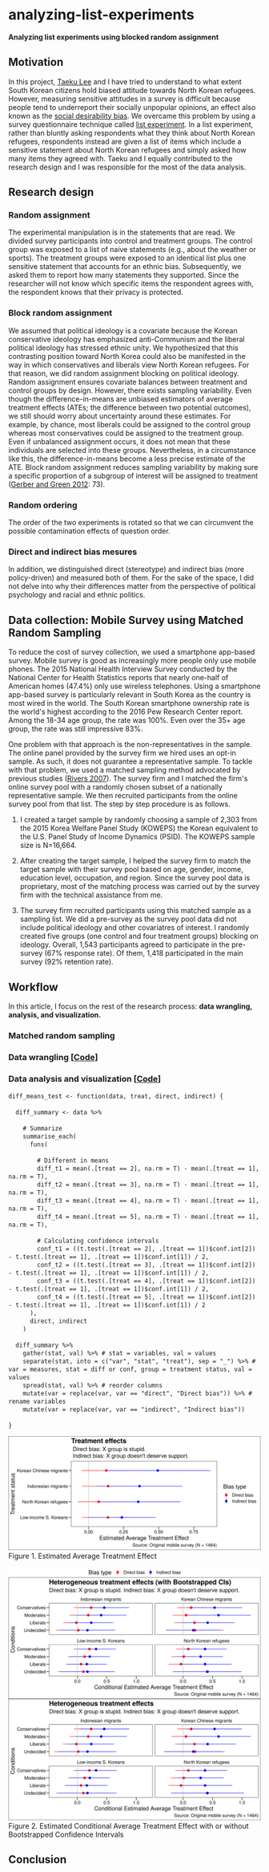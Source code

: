 # analyzing-list-experiments

**Analyzing list experiments using blocked random assignment**

## Motivation

In this project, [Taeku Lee](https://www.law.berkeley.edu/our-faculty/faculty-profiles/taeku-lee/) and I have tried to understand to what extent South Korean citizens hold biased attitude towards North Korean refugees. However, measuring sensitive attitudes in a survey is difficult because people tend to underreport their socially unpopular opinions, an effect also known as the [social desirability bias](https://en.wikipedia.org/wiki/Social_desirability_bias). We overcame this problem by using a survey questionnaire technique called [list experiment](https://dimewiki.worldbank.org/wiki/List_Experiments). In a list experiment, rather than bluntly asking respondents what they think about North Korean refugees, respondents instead are given a list of items which include a sensitive statement about North Korean refugees and simply asked how many items they agreed with. Taeku and I equally contributed to the research design and I was responsible for the most of the data analysis.

## Research design

### Random assignment
The experimental manipulation is in the statements that are read. We divided survey participants into control and treatment groups. The control group was exposed to a list of naive statements (e.g., about the weather or sports). The treatment groups were exposed to an identical list plus one sensitive statement that accounts for an ethnic bias. Subsequently, we asked them to report how many statements they supported. Since the researcher will not know which specific items the respondent agrees with, the respondent knows that their privacy is protected.

### Block random assignment
We assumed that political ideology is a covariate because the Korean conservative ideology has emphasized anti-Communism and the liberal political ideology has stressed ethnic unity. We hypothesized that this contrasting position toward North Korea could also be manifested in the way in which conservatives and liberals view North Korean refugees. For that reason, we did random assignment blocking on political ideology. Random assignment ensures covariate balances between treatment and control groups by design. However, there exists sampling variability. Even though the difference-in-means are unbiased estimators of average treatment effects (ATEs; the difference between two potential outcomes), we still should worry about uncertainty around these estimates. For example, by chance, most liberals could be assigned to the control group whereas most conservatives could be assigned to the treatment group. Even if unbalanced assignment occurs, it does not mean that these individuals are selected into these groups. Nevertheless, in a circumstance like this, the difference-in-means become a less precise estimate of the ATE. Block random assignment reduces sampling variability by making sure a specific proportion of a subgroup of interest will be assigned to treatment ([Gerber and Green 2012](https://isps.yale.edu/FEDAI): 73).

### Random ordering
The order of the two experiments is rotated so that we can circumvent the possible contamination effects of question order.

### Direct and indirect bias mesures
In addition, we distinguished direct (stereotype) and indirect bias (more policy-driven) and measured both of them. For the sake of the space, I did not delve into why their differences matter from the perspective of political psychology and racial and ethnic politics.

## Data collection: Mobile Survey using Matched Random Sampling
To reduce the cost of survey collection, we used a smartphone app-based survey. Mobile survey is good as increasingly more people only use mobile phones. The 2015 National Health Interview Survey conducted by the National Center for Health Statistics reports that nearly one-half of American homes (47.4%) only use wireless telephones. Using a smartphone app-based survey is particularly relevant in South Korea as the country is most wired in the world. The South Korean smartphone ownership rate is the world's highest according to the 2016 Pew Research Center report. Among the 18-34 age group, the rate was 100%. Even over the 35+ age group, the rate was still impressive 83%.

One problem with that approach is the non-representatives in the sample. The online panel provided by the survey firm we hired uses an opt-in sample. As such, it does not guarantee a representative sample. To tackle with that problem, we used a matched sampling method advocated by previous studies ([Rivers 2007](https://static.texastribune.org/media/documents/Rivers_matching4.pdf)). The survey firm and I matched the firm's online survey pool with a randomly chosen subset of a nationally representative sample. We then recruited participants from the online survey pool from that list. The step by step procedure is as follows.

1. I created a target sample by randomly choosing a sample of 2,303 from the 2015 Korea Welfare Panel Study (KOWEPS) the Korean equivalent to the U.S. Panel Study of Income Dynamics (PSID). The KOWEPS sample size is N=16,664.

2. After creating the target sample, I helped the survey firm to match the target sample with their survey pool based on age, gender, income, education level, occupation, and region. Since the survey pool data is proprietary, most of the matching process was carried out by the survey firm with the technical assistance from me.

3. The survey firm recruited participants using this matched sample as a sampling list. We did a pre-survey as the survey pool data did not include political ideology and other covariatres of interest. I randomly created five groups (one control and four treatment groups) blocking on ideology. Overall, 1,543 participants agreed to participate in the pre-survey (67% response rate). Of them, 1,418 participated in the main survey (92% retention rate).

## Workflow

In this article, I focus on the rest of the research process: **data wrangling, analysis, and visualization.**

### Matched random sampling

### Data wrangling [[Code](https://github.com/jaeyk/analyzing-list-experiments/blob/master/code/01_data_wrangling.Rmd)]

### Data analysis and visualization [[Code](https://github.com/jaeyk/analyzing-list-experiments/blob/master/code/02_data_analysis.Rmd)]

```{R}
diff_means_test <- function(data, treat, direct, indirect) {

  diff_summary <- data %>%

    # Summarize
    summarise_each(
      funs(

        # Different in means
        diff_t1 = mean(.[treat == 2], na.rm = T) - mean(.[treat == 1], na.rm = T),
        diff_t2 = mean(.[treat == 3], na.rm = T) - mean(.[treat == 1], na.rm = T),
        diff_t3 = mean(.[treat == 4], na.rm = T) - mean(.[treat == 1], na.rm = T),
        diff_t4 = mean(.[treat == 5], na.rm = T) - mean(.[treat == 1], na.rm = T),

        # Calculating confidence intervals
        conf_t1 = ((t.test(.[treat == 2], .[treat == 1])$conf.int[2]) - t.test(.[treat == 1], .[treat == 1])$conf.int[1]) / 2,
        conf_t2 = ((t.test(.[treat == 3], .[treat == 1])$conf.int[2]) - t.test(.[treat == 1], .[treat == 1])$conf.int[1]) / 2,
        conf_t3 = ((t.test(.[treat == 4], .[treat == 1])$conf.int[2]) - t.test(.[treat == 1], .[treat == 1])$conf.int[1]) / 2,
        conf_t4 = ((t.test(.[treat == 5], .[treat == 1])$conf.int[2]) - t.test(.[treat == 1], .[treat == 1])$conf.int[1]) / 2
      ),
      direct, indirect
    )

  diff_summary %>%
    gather(stat, val) %>% # stat = variables, val = values
    separate(stat, into = c("var", "stat", "treat"), sep = "_") %>% # var = measures, stat = diff or conf, group = treatment status, val = values  
    spread(stat, val) %>% # reorder columns
    mutate(var = replace(var, var == "direct", "Direct bias")) %>% # rename variables
    mutate(var = replace(var, var == "indirect", "Indirect bias"))

}
```

![](https://github.com/jaeyk/analyzing-list-experiments/blob/master/outputs/ate_results_plot.png)
Figure 1. Estimated Average Treatment Effect

![](https://github.com/jaeyk/analyzing-list-experiments/blob/master/outputs/cate_comparison_plot.png)
Figure 2. Estimated Conditional Average Treatment Effect with or without Bootstrapped Confidence Intervals

## Conclusion
